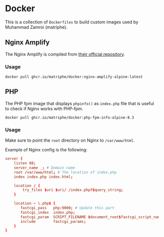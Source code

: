 # Docker

This is a collection of `Dockerfiles` to build custom images used by Muhammad Zamroi (matriphe).

## Nginx Amplify

The Nginx Amplify is compiled from [their official repository](https://github.com/nginxinc/docker-nginx-amplify).

### Usage

```console
docker pull ghcr.io/matriphe/docker:nginx-amplify-alpine-latest
```

## PHP

The PHP fpm image that displays `phpinfo()` as `index.php` file that is useful to check if Nginx works with PHP-fpm.

```console
docker pull ghcr.io/matriphe/docker:php-fpm-info-alpine-8.3
```

### Usage

Make sure to point the `root` directory on Nginx to `/var/www/html`.

Example of Nginx config is the following:

```conf
server {
    listen 80;
    server_name _; # Domain name
    root /var/www/html; # The location of index.php
    index index.php index.html;

    location / {
        try_files $uri $uri/ /index.php?$query_string;
    }

    location ~ \.php$ {
       fastcgi_pass   php:9000; # Update this part
       fastcgi_index  index.php;
       fastcgi_param  SCRIPT_FILENAME $document_root$fastcgi_script_name;
       include        fastcgi_params;
    }
}
```
